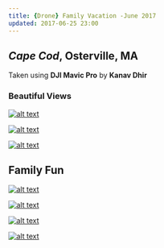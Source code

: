 ```yaml
---
title: {Drone} Family Vacation -June 2017 
updated: 2017-06-25 23:00
---
```


## *Cape Cod*, Osterville, MA 
Taken using **DJI Mavic Pro** by **Kanav Dhir**



### Beautiful Views

[![alt text](https://lh3.googleusercontent.com/4z4BINQ16ms30TONLvbJEkRqyxJDLkQOosWMcb4TAL2FPIqIAnkCFDYgw_BHGtHlC2dMAXGpqUQhamWn3VnwnqFJ37pbuAk2tkaM6DyaajpAAC7LN9h2gjoCrccCOHAYID0yhw "Sunset")](https://goo.gl/photos/5ZsW4jCBjgbwA51w6)

[![alt text](https://lh3.googleusercontent.com/sp4V2QsT2Aai-dy3MVF-kXyJzP4DdJDeFgazfUJ95TlBSCdHxqIwVRSu431wgw_NUQGJhAMUALtWii1993SZ3aNpECuXtG1OgI5ekiQliVAKJfbIMVGzeGhLQg9Bpq0_GHULbg "Dock")](https://goo.gl/photos/xJczffkbpu7Rbs1c8)

[![alt text](https://lh3.googleusercontent.com/rBjqxi7sG339Nsnzhqn5lmuVPkEIihW2kkqx1UHy2_kEFWFsnvwbAahIN7DIaMHRtxwqy-nkLaD3JgAT7PgsmzF2KKnwyMUNHbS6Odaa4JgbdwehthxGLpW7tI3HJWRDYliyiQ "Docks")](https://goo.gl/photos/nMiYbXwSayRgesZB8)


## Family Fun

[![alt text](https://lh3.googleusercontent.com/pOGPBt_DO5DKYDhpucHWYRhcmi6cKsl-5UAbXjCJLQT2dWdUHekx-jjU0dlO46uOYTmvSriQOZ1_xneayBX_YUh-oeTkBWRKiCHWm9vRcDB9tj4B0oletjS_BzxWyQXILe8Z2w "Nukem")](https://goo.gl/photos/CjTa2E6abkVgeMSZ8)

[![alt text](https://lh3.googleusercontent.com/7xy_fzKa8h-AoZodEUqJdhk3TsJlVW1psHiip-nt1Yy88xuhuvus5Jmlz40N-u7nWC-b3STWQt3_mGA6wvebQ83Ozo6juuHHsVPWo3tIp-05IAkVaJR0EEZUyJyQubzQzqjI_w "Nukem")](https://goo.gl/photos/7vvUAxvnWPtdCDWe7)

[![alt text](https://lh3.googleusercontent.com/h7lmf3fhWy38TDbTdXDYnCtFqRmpGi9Y0SPyHABc3AiIut6OR7pNmPFUG5xyD5E6da76WVVEVnFrgFxxTmlmARJI_kH5bZpCPCM_IaG2UZQk_jS_beNIRMPk8_1kc-oEucZurQ "Nukem")](https://goo.gl/photos/FT5dFEXH5PwThdpx5)

[![alt text](https://lh3.googleusercontent.com/x6Kyv7LqE7WmMVvZ6-aCsqa91hawrCf-rwElm8AWxVTUr5XROPbZQkJTuZX4uHL2CEwZT3y06g5d8bP9nzxHP_nI3o_EVi0kZ0CCexZ1Kjm493Mef_s0ief9CT7QApLVSDKRFw "Nukem")](https://goo.gl/photos/uYyV8xcfgfiKwY7J9)



